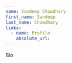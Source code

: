 ```yaml
---
name: Sandeep Chowdhary
first_name: Sandeep
last_name: Chowdhary
links:
  - name: Profile
    absolute_url: 
---
```


Bio
